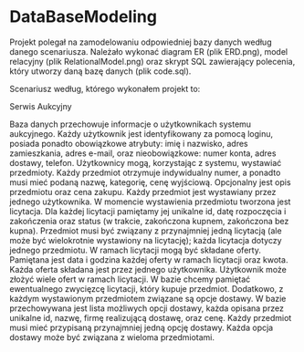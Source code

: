 # DataBaseModeling

Projekt polegał na zamodelowaniu odpowiedniej bazy danych według danego scenariusza. Należało wykonać diagram ER (plik ERD.png), model relacyjny (plik RelationalModel.png) oraz skrypt SQL zawierający polecenia, który utworzy daną bazę danych (plik code.sql).

Scenariusz według, którego wykonałem projekt to: 

Serwis Aukcyjny

Baza danych przechowuje informacje o użytkownikach systemu aukcyjnego. Każdy użytkownik jest identyfikowany za pomocą loginu, posiada ponadto obowiązkowe atrybuty: imię i nazwisko, adres zamieszkania, adres e-mail, oraz nieobowiązkowe: numer konta, adres dostawy, telefon. Użytkownicy mogą, korzystając z systemu, wystawiać przedmioty. Każdy przedmiot otrzymuje indywidualny numer, a ponadto musi mieć podaną nazwę, kategorię, cenę wyjściową. Opcjonalny jest opis przedmiotu oraz cena zakupu. Każdy przedmiot jest wystawiany przez jednego użytkownika. W momencie wystawienia przedmiotu tworzona jest licytacja. Dla każdej licytacji pamiętamy jej unikalne id, datę rozpoczęcia i zakończenia oraz status (w trakcie, zakończona kupnem, zakończona bez kupna). Przedmiot musi być związany z przynajmniej jedną licytacją (ale może być wielokrotnie wystawiony na licytację); każda licytacja dotyczy jednego przedmiotu. W ramach licytacji mogą być składane oferty. Pamiętana jest data i godzina każdej oferty w ramach licytacji oraz kwota. Każda oferta składana jest przez jednego użytkownika. Użytkownik może złożyć wiele ofert w ramach licytacji. W bazie chcemy pamiętać ewentualnego zwycięzcę licytacji, który kupuje przedmiot. Dodatkowo, z każdym wystawionym przedmiotem związane są opcje dostawy. W bazie przechowywana jest lista możliwych opcji dostawy, każda opisana przez unikalne id, nazwę, firmę realizującą dostawę, oraz cenę. Każdy przedmiot musi mieć przypisaną przynajmniej jedną opcję dostawy. Każda opcja dostawy może być związana z wieloma przedmiotami.
